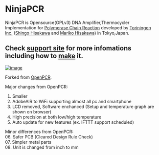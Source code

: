 NinjaPCR
============
NinjaPCR is Opensource(GPLv3) DNA Amplifier,Thermocycler Implementation for [Polymerase Chain Reaction](http://en.wikipedia.org/wiki/Polymerase_chain_reaction) developed by [Toriningen Inc.](http://www.tori.st) ([Shingo Hisakawa](https://www.facebook.com/hisakawa) and [Mariko Hisakawa](https://www.facebook.com/maripo)) in Tokyo,Japan.<br />

## Check [support site](https://ninjapcr.tori.st) for more infomations including how to [make](https://ninjapcr.tori.st/maker/) it.

[![image](https://ninjapcr.tori.st/maker/images/maker_and_kit5.jpg)](https://ninjapcr.tori.st)

Forked from [OpenPCR](https://github.com/jperfetto/OpenPCR).

Major changes from OpenPCR:<br />
01. Smaller<br />
02. AdobeAIR to WiFi supporting almost all pc and smartphone<br />
03. LCD removed, Software enchanced (Setup and temperature graph are shown on browser)<br />
04. High precision at both low/high temperature<br />
05. Auto update for new features (ex. IFTTT support scheduled)<br />

Minor differences from OpenPCR:<br />
06. Safer PCB (Cleared Design Rule Check)<br />
07. Simpler metal parts<br />
08. Unit is changed from inch to mm<br />